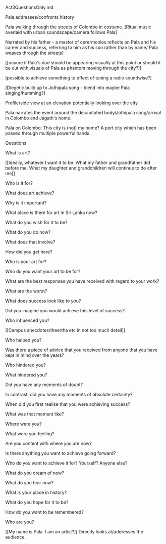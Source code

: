 Act3QuestionsOnly.md

Pala addresses/confronts history

Pala walking through the streets of Colombo in costume. [Ritual music overlaid with urban soundscape/camera follows Pala]

Narrated by his father - a master of cerermonies reflects on Pala and his career and success, referring to him as his son rather than by name/ Pala weaves through the streets]

[[unsure if Pala's dad should be appearing visually at this point or should it be cut with visuals of Pala as phantom moving through the city?]]

[possible to achieve something to effect of tuning a radio soundwise?]

[Diegetic build up to Jothipala song - blend into maybe Pala singing/humming?]

Profile/side view at an elevation potentially looking over the city

Pala narrates the event around the decapitated body/Jothipala song/arrival in Colombo and Jagath's home.

Pala on Colombo: This city is (not) my home? A port city which has been passed through multiple powerful hands. 

Questions

What is art?

[[Ideally, whatever I want it to be. What my father and grandfather did before me. What my daughter and grandchildren will continue to do after me]]

Who is it for?

What does art achieve?

Why is it important?

What place is there for art in Sri Lanka now?

What do you wish for it to be?

What do you do now?

What does that involve?

How did you get here?

Who is your art for?

Who do you want your art to be for?

What are the best responses you have received with regard to your work?

What are the worst?

What does success look like to you?

Did you imagine you would achieve this level of success?

Who influenced you?

[[Campus anecdotes/theertha etc in not too much detail]]

Who helped you?

Was there a piece of advice that you received from anyone that you have kept in mind over the years?

Who hindered you?

What hindered you?

Did you have any moments of doubt?

In contrast, did you have any moments of absolute certainty?

When did you first realise that you were achieving success?

What was that moment like?

Where were you?

What were you feeling?

Are you content with where you are now?

Is there anything you want to achieve going forward?

Who do you want to achieve it for? Yourself? Anyone else?

What do you dream of now?

What do you fear now?

What is your place in history?

What do you hope for it to be?

How do you want to be remembered?

Who are you?

[[My name is Pala. I am an artist?]] Directly looks at/addresses the audience. 


